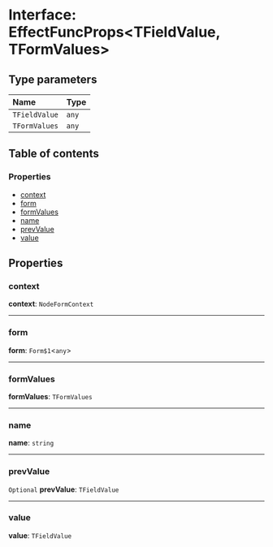 # Interface: EffectFuncProps\<TFieldValue, TFormValues>

## Type parameters

| Name | Type |
| :------ | :------ |
| `TFieldValue` | `any` |
| `TFormValues` | `any` |

## Table of contents

### Properties

* [context](/en/auto-docs/node/interfaces/EffectFuncProps.md#context)
* [form](/en/auto-docs/node/interfaces/EffectFuncProps.md#form)
* [formValues](/en/auto-docs/node/interfaces/EffectFuncProps.md#formvalues)
* [name](/en/auto-docs/node/interfaces/EffectFuncProps.md#name)
* [prevValue](/en/auto-docs/node/interfaces/EffectFuncProps.md#prevvalue)
* [value](/en/auto-docs/node/interfaces/EffectFuncProps.md#value)

## Properties

### context

**context**: `NodeFormContext`

***

### form

**form**: `Form$1`<`any`>

***

### formValues

**formValues**: `TFormValues`

***

### name

**name**: `string`

***

### prevValue

`Optional` **prevValue**: `TFieldValue`

***

### value

**value**: `TFieldValue`
